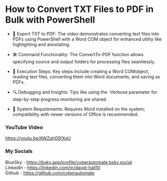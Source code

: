 # How to Convert TXT Files to PDF in Bulk with PowerShell
- 📄 Export TXT to PDF: The video demonstrates converting text files into PDFs using PowerShell with a Word COM object for enhanced utility like highlighting and annotating.

- 🛠️ Command Functionality: The ConvertTo-PDF function allows specifying source and output folders for processing files seamlessly.

- 🔄 Execution Steps: Key steps include creating a Word COMobject, reading text files, converting them into Word documents, and saving as PDFs.

- 🔍 Debugging and Insights: Tips like using the -Verbose parameter for step-by-step progress monitoring are shared.

- 📂 System Requirements: Requires Word installed on the system; compatibility with newer versions of Office is recommended.

### YouTube Video ###
https://youtu.be/AWZqh05fXqU

### My Socials ###
BlueSky - https://bsky.app/profile/cyberautomate.bsky.social<br/>
LinkedIn - https://linkedin.com/in/david-hall10 <br/>
Github - https://github.com/cyberautomate